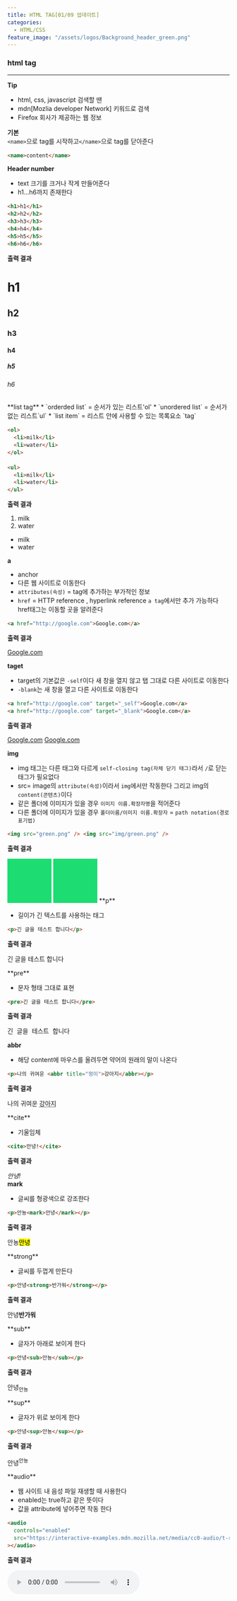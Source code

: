 ```yaml
---
title: HTML TAG[01/09 업데이트]
categories:
  - HTML/CSS
feature_image: "/assets/logos/Background_header_green.png"
---
```


### html tag

---

**Tip**

- html, css, javascript 검색할 땐
- mdn[Mozlia developer Network] 키워드로 검색
- Firefox 회사가 제공하는 웹 정보

**기본**  
 `<name>`으로 tag를 시작하고`</name>`으로 tag를 닫아준다

```html
<name>content</name>
```

**Header number**

- text 크기를 크거나 작게 만들어준다
- h1...h6까지 존재한다

```html
<h1>h1</h1>
<h2>h2</h2>
<h3>h3</h3>
<h4>h4</h4>
<h5>h5</h5>
<h6>h6</h6>
```

**출력 결과**

<h1>h1</h1>
<h2>h2</h2>
<h3>h3</h3>
<h4>h4</h4>
<h5>h5</h5>
<h6>h6</h6>  
**list tag**  
* `orderded list` = 순서가 있는 리스트'ol'  
* `unordered list` = 순서가 없는 리스트`ul`
* `list item` = 리스트 안에 사용할 수 있는 목록요소 `tag`

```html
<ol>
  <li>milk</li>
  <li>water</li>
</ol>

<ul>
  <li>milk</li>
  <li>water</li>
</ul>
```

**출력 결과**

<ol>
  <li>milk</li>
  <li>water</li>
</ol>

<ul>
  <li>milk</li>
  <li>water</li>
</ul>

**a**

- anchor
- 다른 웹 사이트로 이동한다
- `attributes(속성)` = tag에 추가하는 부가적인 정보
- `href` = HTTP reference , hyperlink reference `a tag`에서만 추가 가능하다  
  href태그는 이동할 곳을 알려준다

```html
<a href="http://google.com">Google.com</a>
```

**출력 결과**

<a href="http://google.com">Google.com</a>

**taget**

- target의 기본값은 `-self`이다 새 창을 열지 않고 탭 그대로 다른 사이트로 이동한다
- `-blank`는 새 창을 열고 다른 사이트로 이동한다

```html
<a href="http://google.com" target="_self">Google.com</a>
<a href="http://google.com" target="_blank">Google.com</a>
```

**출력 결과**

<a href="http://google.com" target="_self">Google.com</a>
<a href="http://google.com" target="_blank">Google.com</a>

**img**

- img 태그는 다른 태그와 다르게 `self-closing tag(자체 닫기 태그)`라서 `/`로 닫는 태그가 필요없다
- src= image의 `attribute(속성)`이라서 `img`에서만 작동한다 그리고 img의 `content(콘텐츠)`이다
- 같은 폴더에 이미지가 있을 경우 `이미지 이름.확장자명`을 적어준다
- 다른 폴더에 이미지가 있을 경우 `폴더이름/이미지 이름.확장자` = `path notation(경로 표기법)`

```html
<img src="green.png" /> <img src="img/green.png" />
```

**출력 결과**

<img src="/assets/logos/Background_header_green.png" height="100" width="100"/>
<img src="/assets/logos/Background_header_green.png" height="100" width="100"/>  
**p**

- 길이가 긴 텍스트를 사용하는 태그

```html
<p>긴 글을 테스트 합니다</p>
```

**출력 결과**

<p>긴 글을 테스트 합니다</p>  
**pre**

- 문자 형태 그대로 표현

```html
<pre>긴 글을 테스트 합니다</pre>
```

**출력 결과**

<pre>긴 글을 테스트 합니다</pre>

**abbr**

- 해당 content에 마우스를 올려두면 약어의 원래의 말이 나온다

```html
<p>나의 귀여운 <abbr title="멍이">강아지</abbr></p>
```

**출력 결과**

<p>나의 귀여운 <abbr title="멍이">강아지</abbr></p>  
**cite**

- 기울임체

```html
<cite>안녕!</cite>
```

**출력 결과**

<cite>안녕!</cite>  
**mark**

- 글씨를 형광색으로 강조한다

```html
<p>안뇽<mark>안녕</mark></p>
```

**출력 결과**

<p>안뇽<mark>안녕</mark></p>  
**strong**

- 글씨를 두껍게 만든다

```html
<p>안녕<strong>반가워</strong></p>
```

**출력 결과**

<p>안녕<strong>반가워</strong></p>  
**sub**

- 글자가 아래로 보이게 한다

```html
<p>안녕<sub>안뇽</sub></p>
```

**출력 결과**

<p>안녕<sub>안뇽</sub></p>  
**sup**

- 글자가 위로 보이게 한다

```html
<p>안녕<sup>안뇽</sup></p>
```

**출력 결과**

<p>안녕<sup>안뇽</sup></p>  
**audio**

- 웹 사이트 내 음성 파일 재생할 때 사용한다
- enabled는 true하고 같은 뜻이다
- 값을 attribute에 넣어주면 작동 한다

```html
<audio
  controls="enabled"
  src="https://interactive-examples.mdn.mozilla.net/media/cc0-audio/t-rex-roar.mp3"
></audio>
```

**출력 결과**

<audio
  controls="enabled"
  src="https://interactive-examples.mdn.mozilla.net/media/cc0-audio/t-rex-roar.mp3"></audio>
